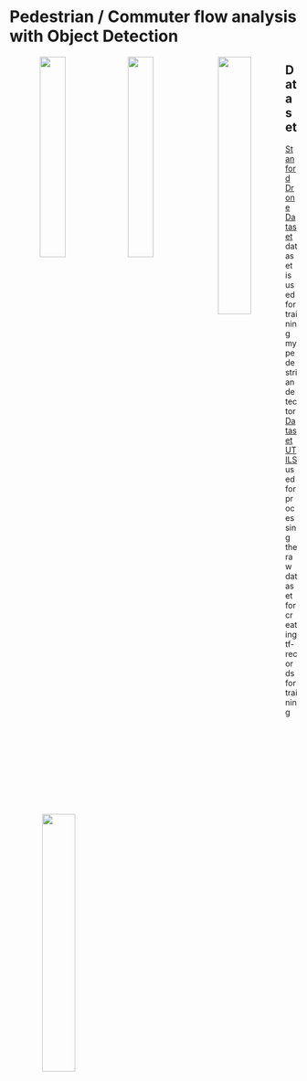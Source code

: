 #      Pedestrian / Commuter flow analysis with Object Detection

    
    
<p align="center">    
<img src="https://raw.githubusercontent.com/deeprajbasu/PedestrianFlowAnalysis/master/1.gif" width="30%" align="left" >   
<img src="https://raw.githubusercontent.com/deeprajbasu/PedestrianFlowAnalysis/master/4.gif" width="30%" align='left'>

<img src="https://raw.githubusercontent.com/deeprajbasu/PedestrianFlowAnalysis/master/2.gif" width="34%" align="left" >   
<img src="https://raw.githubusercontent.com/deeprajbasu/PedestrianFlowAnalysis/master/3.gif" width="34%" align='left'>
</p>


## Dataset
[Stanford Drone Dataset](https://cvgl.stanford.edu/projects/uav_data/) dataset is used for training my pedestrian detector
[Dataset UTILS](https://github.com/JosephKJ/SDD-Utils) used for processing the raw dataset for creating tf-records for training 



